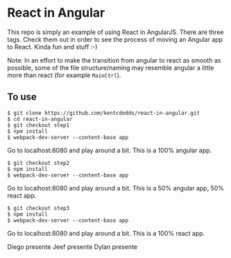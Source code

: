 # React in Angular

This repo is simply an example of using React in AngularJS. There are three tags. Check them out in order to see the
process of moving an Angular app to React. Kinda fun and stuff :-)

Note: In an effort to make the transition from angular to react as smooth as possible, some of the file structure/naming
may resemble angular a little more than react (for example `MainCtrl`).

## To use

```
$ git clone https://github.com/kentcdodds/react-in-angular.git
$ cd react-in-angular
$ git checkout step1
$ npm install
$ webpack-dev-server --content-base app
```

Go to localhost:8080 and play around a bit. This is a 100% angular app.

```
$ git checkout step2
$ npm install
$ webpack-dev-server --content-base app
```

Go to localhost:8080 and play around a bit. This is a 50% angular app, 50% react app.

```
$ git checkout step3
$ npm install
$ webpack-dev-server --content-base app
```
Go to localhost:8080 and play around a bit. This is a 100% react app.


Diego presente
Jeef presente
Dylan presente